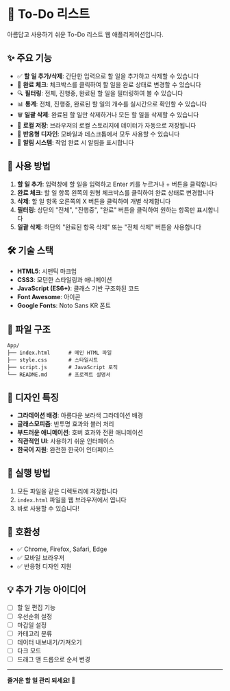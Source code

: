 # 📝 To-Do 리스트

아름답고 사용하기 쉬운 To-Do 리스트 웹 애플리케이션입니다.

## ✨ 주요 기능

- ✅ **할 일 추가/삭제**: 간단한 입력으로 할 일을 추가하고 삭제할 수 있습니다
- 🎯 **완료 체크**: 체크박스를 클릭하여 할 일을 완료 상태로 변경할 수 있습니다
- 🔍 **필터링**: 전체, 진행중, 완료된 할 일을 필터링하여 볼 수 있습니다
- 📊 **통계**: 전체, 진행중, 완료된 할 일의 개수를 실시간으로 확인할 수 있습니다
- 🗑️ **일괄 삭제**: 완료된 할 일만 삭제하거나 모든 할 일을 삭제할 수 있습니다
- 💾 **로컬 저장**: 브라우저의 로컬 스토리지에 데이터가 자동으로 저장됩니다
- 📱 **반응형 디자인**: 모바일과 데스크톱에서 모두 사용할 수 있습니다
- 🔔 **알림 시스템**: 작업 완료 시 알림을 표시합니다

## 🚀 사용 방법

1. **할 일 추가**: 입력창에 할 일을 입력하고 Enter 키를 누르거나 + 버튼을 클릭합니다
2. **완료 체크**: 할 일 항목 왼쪽의 원형 체크박스를 클릭하여 완료 상태로 변경합니다
3. **삭제**: 할 일 항목 오른쪽의 X 버튼을 클릭하여 개별 삭제합니다
4. **필터링**: 상단의 "전체", "진행중", "완료" 버튼을 클릭하여 원하는 항목만 표시합니다
5. **일괄 삭제**: 하단의 "완료된 항목 삭제" 또는 "전체 삭제" 버튼을 사용합니다

## 🛠️ 기술 스택

- **HTML5**: 시맨틱 마크업
- **CSS3**: 모던한 스타일링과 애니메이션
- **JavaScript (ES6+)**: 클래스 기반 구조화된 코드
- **Font Awesome**: 아이콘
- **Google Fonts**: Noto Sans KR 폰트

## 📁 파일 구조

```
App/
├── index.html      # 메인 HTML 파일
├── style.css       # 스타일시트
├── script.js       # JavaScript 로직
└── README.md       # 프로젝트 설명서
```

## 🎨 디자인 특징

- **그라데이션 배경**: 아름다운 보라색 그라데이션 배경
- **글래스모피즘**: 반투명 효과와 블러 처리
- **부드러운 애니메이션**: 호버 효과와 전환 애니메이션
- **직관적인 UI**: 사용하기 쉬운 인터페이스
- **한국어 지원**: 완전한 한국어 인터페이스

## 🔧 실행 방법

1. 모든 파일을 같은 디렉토리에 저장합니다
2. `index.html` 파일을 웹 브라우저에서 엽니다
3. 바로 사용할 수 있습니다!

## 📱 호환성

- ✅ Chrome, Firefox, Safari, Edge
- ✅ 모바일 브라우저
- ✅ 반응형 디자인 지원

## 💡 추가 기능 아이디어

- [ ] 할 일 편집 기능
- [ ] 우선순위 설정
- [ ] 마감일 설정
- [ ] 카테고리 분류
- [ ] 데이터 내보내기/가져오기
- [ ] 다크 모드
- [ ] 드래그 앤 드롭으로 순서 변경

---

**즐거운 할 일 관리 되세요! 🎉** 